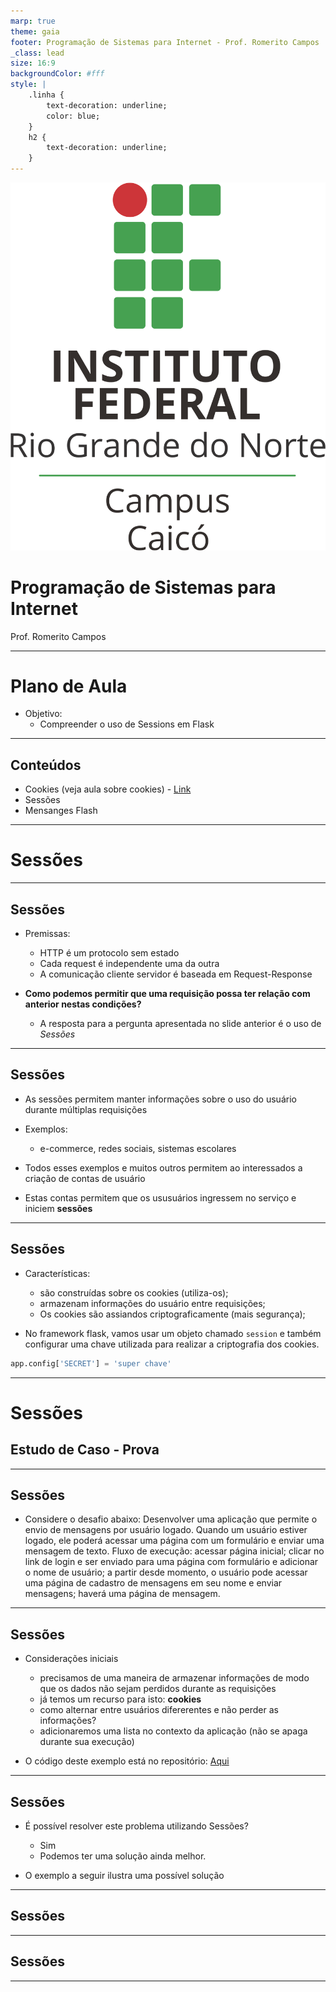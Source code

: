 ```yaml
---
marp: true
theme: gaia
footer: Programação de Sistemas para Internet - Prof. Romerito Campos
_class: lead
size: 16:9
backgroundColor: #fff
style: |
    .linha {
        text-decoration: underline;
        color: blue;
    } 
    h2 {
        text-decoration: underline;
    }       
---
```


![w:120 h:120](../../assets/ifrn-vertical.png)
# Programação de Sistemas para Internet
Prof. Romerito Campos

---

# Plano de Aula

- Objetivo:
    - Compreender o uso de Sessions em Flask

---

## Conteúdos

- Cookies (veja aula sobre cookies) - [Link](../06-request/06_request.pdf)
- Sessões
- Mensanges Flash

---

<style scoped>
    section {
        display: flex;
        flex-direction: column;
        justify-content: center;
        text-align: center;
    }
</style> 

# Sessões

---

## Sessões

- Premissas:
    - HTTP é um protocolo sem estado
    - Cada request é independente uma da outra
    - A comunicação cliente servidor é baseada em Request-Response

- **Como podemos permitir que uma requisição possa ter relação com anterior nestas condições?**
    - A resposta para a pergunta apresentada no slide anterior é o uso de *Sessões*
---

## Sessões


- As sessões permitem manter informações sobre o uso do usuário durante múltiplas requisições
- Exemplos:
    - e-commerce, redes sociais, sistemas escolares

- Todos esses exemplos e muitos outros permitem ao interessados a criação de contas de usuário 
- Estas contas permitem que os ususuários ingressem no serviço e iniciem **sessões**

---

## Sessões

- Características:
    - são construídas sobre os cookies (utiliza-os);
    - armazenam informações do usuário entre requisições;
    - Os cookies são assiandos criptograficamente (mais segurança);

- No framework flask, vamos usar um objeto chamado `session` e também configurar uma chave utilizada para realizar a criptografia dos cookies. 

```python
app.config['SECRET'] = 'super chave'
 ```
--- 

<style scoped>
    section {
        display: flex;
        flex-direction: column;
        justify-content: center;
        text-align: center;
    }
</style> 

# Sessões 
## Estudo de Caso - Prova

---
<style scoped>
    section * {
        text-align: justify
    }
</style>

## Sessões

- Considere o desafio abaixo:
Desenvolver uma aplicação que permite o envio de mensagens por usuário logado. Quando um usuário estiver logado, ele poderá acessar uma página com um formulário e enviar uma mensagem de texto. Fluxo de execução: acessar página inicial; clicar no link de login e ser enviado para uma página com formulário e adicionar o nome de usuário; a partir desde momento, o usuário pode acessar uma página de cadastro de mensagens em seu nome e enviar mensagens; haverá uma página de mensagem.

---

## Sessões

- Considerações iniciais
    - precisamos de uma maneira de armazenar informações de modo que os dados não sejam perdidos durante as requisições
    - já temos um recurso para isto: **cookies**
    - como alternar entre usuários difererentes e não perder as informações?
    - adicionaremos uma lista no contexto da aplicação (não se apaga durante sua execução)

- O código deste exemplo está no repositório: [Aqui](../07-sessions/login_cookies/)

---

## Sessões

- É possível resolver este problema utilizando Sessões?
    - Sim
    - Podemos ter uma solução ainda melhor.

- O exemplo a seguir ilustra uma possível solução
--- 

## Sessões



---

## Sessões

---

